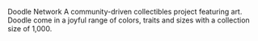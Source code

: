 Doodle Network
A community-driven collectibles project featuring art. Doodle come in a joyful range of colors, traits and sizes with a collection size of 1,000.
